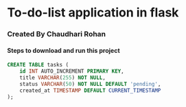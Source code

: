<h1>To-do-list application in flask</h1>

<h3>Created By Chaudhari Rohan</h3>

<h4>Steps to download and run this project</h4>

```SQL
CREATE TABLE tasks (
    id INT AUTO_INCREMENT PRIMARY KEY,
    title VARCHAR(255) NOT NULL,
    status VARCHAR(50) NOT NULL DEFAULT 'pending',
    created_at TIMESTAMP DEFAULT CURRENT_TIMESTAMP
);
```
